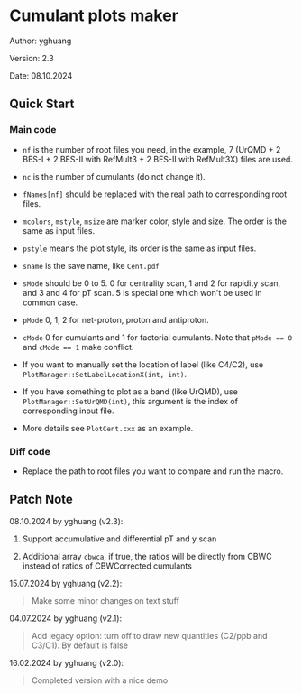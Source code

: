 # Cumulant plots maker

Author: yghuang

Version: 2.3

Date: 08.10.2024

## Quick Start

### Main code

* `nf` is the number of root files you need, in the example, 7 (UrQMD + 2 BES-I + 2 BES-II with RefMult3 + 2 BES-II with RefMult3X) files are used.

* `nc` is the number of cumulants (do not change it).

* `fNames[nf]` should be replaced with the real path to corresponding root files.

* `mcolors`, `mstyle`, `msize` are marker color, style and size. The order is the same as input files.

* `pstyle` means the plot style, its order is the same as input files.

* `sname` is the save name, like `Cent.pdf`

* `sMode` should be 0 to 5. 0 for centrality scan, 1 and 2 for rapidity scan, and 3 and 4 for pT scan. 5 is special one which won't be used in common case.

* `pMode` 0, 1, 2 for net-proton, proton and antiproton.

* `cMode` 0 for cumulants and 1 for factorial cumulants. Note that `pMode == 0` and `cMode == 1` make conflict.

* If you want to manually set the location of label (like C4/C2), use `PlotManager::SetLabelLocationX(int, int)`.

* If you have something to plot as a band (like UrQMD), use `PlotManager::SetUrQMD(int)`, this argument is the index of corresponding input file.

* More details see `PlotCent.cxx` as an example.

### Diff code

* Replace the path to root files you want to compare and run the macro.

## Patch Note

08.10.2024 by yghuang (v2.3):

1. Support accumulative and differential pT and y scan

2. Additional array `cbwca`, if true, the ratios will be directly from CBWC instead of ratios of CBWCorrected cumulants

15.07.2024 by yghuang (v2.2):

> Make some minor changes on text stuff

04.07.2024 by yghuang (v2.1):

> Add legacy option: turn off to draw new quantities (C2/ppb and C3/C1). By default is false

16.02.2024 by yghuang (v2.0):

> Completed version with a nice demo
